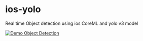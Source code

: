 # ios-yolo

Real time Object detection using ios CoreML and yolo v3 model

[![Demo Object Detection](https://evergreenllc2020.github.io/img/yolooiosgif.gif)](https://youtu.be/6z2N35cOTmc)
